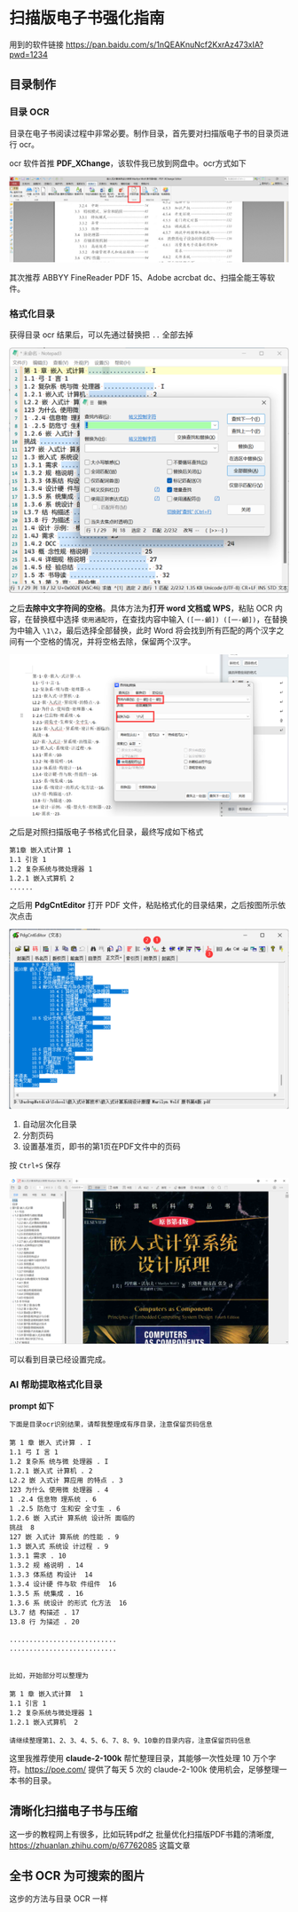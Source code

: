 # 扫描版电子书强化指南

用到的软件链接 https://pan.baidu.com/s/1nQEAKnuNcf2KxrAz473xIA?pwd=1234

## 目录制作

### 目录 OCR

目录在电子书阅读过程中非常必要。制作目录，首先要对扫描版电子书的目录页进行 ocr。

ocr 软件首推 **PDF_XChange**，该软件我已放到网盘中。ocr方式如下

![](PasteImage/2023-10-11-15-43-24.png)

其次推荐 ABBYY FineReader PDF 15、Adobe acrcbat dc、扫描全能王等软件。

### 格式化目录

获得目录 ocr 结果后，可以先通过替换把 `..` 全部去掉

![](PasteImage/2023-10-12-20-52-27.png)

之后**去除中文字符间的空格**。具体方法为**打开 word 文档或 WPS**，粘贴 OCR 内容，在替换框中选择 `使用通配符`，在查找内容中输入 `([一-龥]) ([一-龥])`，在替换为中输入 `\1\2`，最后选择全部替换，此时 Word 将会找到所有匹配的两个汉字之间有一个空格的情况，并将空格去除，保留两个汉字。

![](PasteImage/2023-10-12-20-57-04.png)

之后是对照扫描版电子书格式化目录，最终写成如下格式

```
第1章 嵌入式计算 1
1.1 引言 1
1.2 复杂系统与微处理器 1
1.2.1 嵌入式算机 2
......
```

之后用 **PdgCntEditor** 打开 PDF 文件，粘贴格式化的目录结果，之后按图所示依次点击

![](PasteImage/2023-10-11-15-53-24.png)

1. 自动层次化目录
2. 分割页码
3. 设置基准页，即书的第1页在PDF文件中的页码

按 `Ctrl+S` 保存

![](PasteImage/2023-10-11-15-56-16.png)

可以看到目录已经设置完成。

### AI 帮助提取格式化目录

**prompt 如下**

```
下面是目录ocr识别结果，请帮我整理成有序目录，注意保留页码信息

第 1 章 嵌入 式计算 . I
1.1 弓 I 言 1
1.2 复杂系 统与微 处理器 . I
1.2.1 嵌入式 计算机 . 2
L2.2 嵌 入式计 算应用 的特点 . 3
123 为什么 使用微 处理器 . 4
1 .2.4 信息物 理系统 . 6
1 .2.5 防危寸 生和安 全寸生 . 6
1.2.6 嵌 入式计 算系统 设计所 面临的
挑战  8
127 嵌 入式计 算系统 的性能 . 9
1.3 嵌入式 系统设 计过程 . 9
1.3.1 需求 . 10
1.3.2 规 格说明 . 14
1.3.3 体系结 构设计  14
1.3.4 设计硬 件与软 件组件  16
1.3.5 系 统集成 . 16
1.3.6 系 统设计 的形式 化方法  16
L3.7 结 构描述 . 17
13.8 行 为描述 . 20

...........................
...........................


比如，开始部分可以整理为

第 1 章 嵌入式计算  1
1.1 引言 1
1.2 复杂系统与微处理器 1
1.2.1 嵌入式算机  2

请继续整理第1、2、3、4、5、6、7、8、9、10章的目录内容，注意保留页码信息
```

这里我推荐使用 **claude-2-100k** 帮忙整理目录，其能够一次性处理 10 万个字符。https://poe.com/ 提供了每天 5 次的 claude-2-100k 使用机会，足够整理一本书的目录。

## 清晰化扫描电子书与压缩

这一步的教程网上有很多，比如玩转pdf之 批量优化扫描版PDF书籍的清晰度, https://zhuanlan.zhihu.com/p/67762085 这篇文章

<!-- 我的方案是首先使用 **PDF 补丁丁**的无损提取图片

![](PasteImage/2023-10-12-21-11-05.png) -->


## 全书 OCR 为可搜索的图片

这步的方法与目录 OCR 一样



